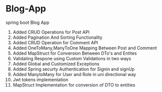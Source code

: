 # Blog-App
spring boot Blog App 
1. Added CRUD Operations for Post API
2. Added Pagination And Sorting Functionality
3. Added CRUD Operation for Comment API
4. Added OneToMany,ManyToOne Mapping Between Post and Comment
5. Added MapStruct for Conversion Between DTo's and Entites
6. Validating Respone using Custom Validations in two ways 
7. Added Global and Customized Exceptions
8. Added Spring securty Authentication for Signin and signUp
9. Added ManytoMany for User and Role in uni directional way
10. Jwt tokens implementation
11. MapStruct Implementation for conversion of DTO to entities
